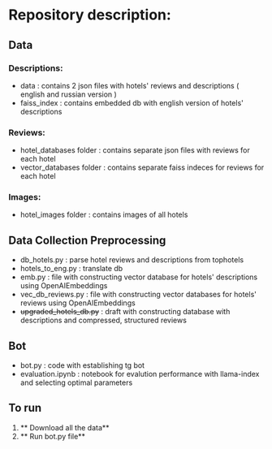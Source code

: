 # Repository description:

## **Data**

### Descriptions:
* data : contains 2 json files with hotels' reviews and descriptions ( english and russian version )
* faiss_index : contains embedded db with english version of hotels' descriptions
### Reviews:
* hotel_databases folder : contains separate json files with reviews for each hotel
* vector_databases folder : contains separate faiss indeces for reviews for each hotel 
### Images:
* hotel_images folder : contains images of all hotels
  
## **Data Collection Preprocessing**
* db_hotels.py : parse hotel reviews and descriptions from tophotels
* hotels_to_eng.py : translate db
* emb.py : file with constructing vector database for hotels' descriptions using OpenAIEmbeddings
* vec_db_reviews.py : file with constructing vector databases for hotels' reviews using OpenAIEmbeddings
* ~~upgraded_hotels_db.py~~ : draft with constructing database with descriptions and compressed, structured reviews

## **Bot**
* bot.py : code with establishing tg bot
* evaluation.ipynb : notebook for evalution performance with llama-index and selecting optimal parameters

## **To run**
   1. ** Download all the data**
   2. ** Run bot.py file**
